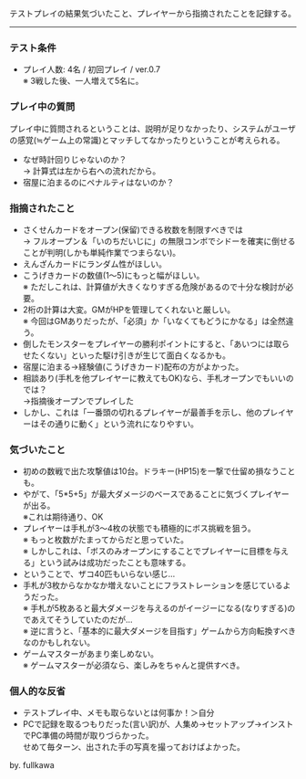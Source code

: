 テストプレイの結果気づいたこと、プレイヤーから指摘されたことを記録する。

***

### テスト条件

* プレイ人数: 4名 / 初回プレイ / ver.0.7  
※ 3戦した後、一人増えて5名に。

### プレイ中の質問

プレイ中に質問されるということは、説明が足りなかったり、システムがユーザの感覚(≒ゲーム上の常識)とマッチしてなかったりということが考えられる。

* なぜ時計回りじゃないのか？  
 → 計算式は左から右への流れだから。
* 宿屋に泊まるのにペナルティはないのか？

### 指摘されたこと

* さくせんカードをオープン(保留)できる枚数を制限すべきでは  
 → フルオープン＆「いのちだいじに」の無限コンボでシドーを確実に倒せることが判明(しかも単純作業でつまらない)。
* えんざんカードにランダム性がほしい。
* こうげきカードの数値(1～5)にもっと幅がほしい。  
 ※ ただしこれは、計算値が大きくなりすぎる危険があるので十分な検討が必要。
* 2桁の計算は大変。GMがHPを管理してくれないと厳しい。  
 ※ 今回はGMありだったが、「必須」か「いなくてもどうにかなる」は全然違う。
* 倒したモンスターをプレイヤーの勝利ポイントにすると、「あいつには取らせたくない」といった駆け引きが生じて面白くなるかも。
* 宿屋に泊まる→経験値(こうげきカード)配布の方がよかった。
* 相談あり(手札を他プレイヤーに教えてもOK)なら、手札オープンでもいいのでは？  
 →指摘後オープンでプレイした
* しかし、これは「一番頭の切れるプレイヤーが最善手を示し、他のプレイヤーはその通りに動く」という流れになりやすい。

### 気づいたこと

* 初めの数戦で出た攻撃値は10台。ドラキー(HP15)を一撃で仕留め損なうことも。
* やがて、「5*5+5」が最大ダメージのベースであることに気づくプレイヤーが出る。  
 ※これは期待通り、OK
* プレイヤーは手札が3～4枚の状態でも積極的にボス挑戦を狙う。  
 ※ もっと枚数がたまってからだと思っていた。  
 ※ しかしこれは、「ボスのみオープンにすることでプレイヤーに目標を与える」という試みは成功だったことも意味する。  
* ということで、ザコ40匹もいらない感じ…
* 手札が3枚からなかなか増えないことにフラストレーションを感じているようだった。  
 ※ 手札が5枚あると最大ダメージを与えるのがイージーになる(なりすぎる)のであえてそうしていたのだが…  
 ※ 逆に言うと、「基本的に最大ダメージを目指す」ゲームから方向転換すべきなのかもしれない。  
* ゲームマスターがあまり楽しめない。  
 ※ ゲームマスターが必須なら、楽しみをちゃんと提供すべき。

### 個人的な反省

* テストプレイ中、メモも取らないとは何事か！＞自分
* PCで記録を取るつもりだった(言い訳)が、人集め→セットアップ→インストでPC準備の時間が取りづらかった。  
せめて毎ターン、出された手の写真を撮っておけばよかった。

by. fullkawa

